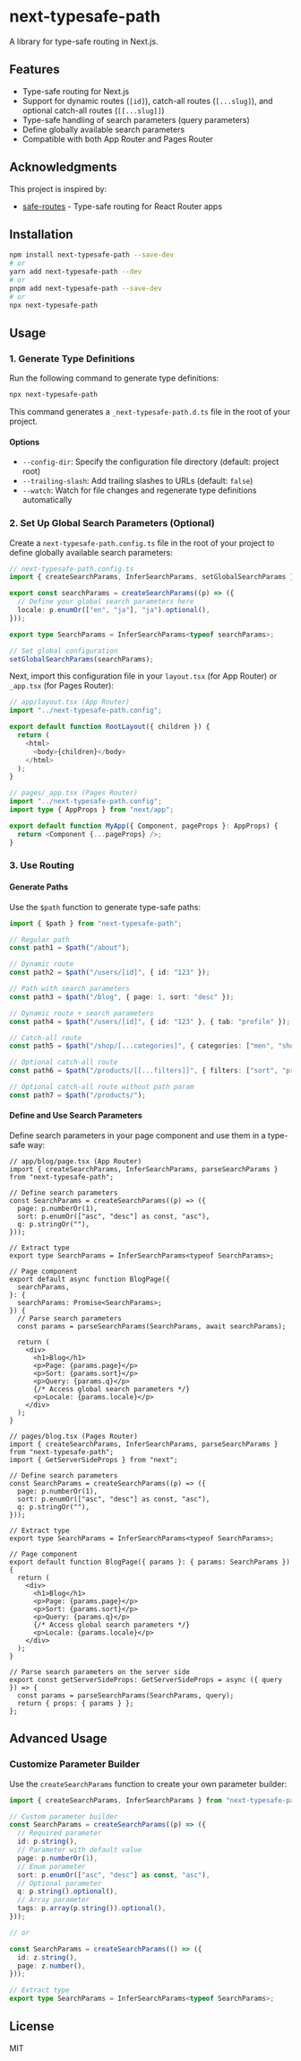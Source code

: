 # next-typesafe-path

A library for type-safe routing in Next.js.

## Features

- Type-safe routing for Next.js
- Support for dynamic routes (`[id]`), catch-all routes (`[...slug]`), and optional catch-all routes (`[[...slug]]`)
- Type-safe handling of search parameters (query parameters)
- Define globally available search parameters
- Compatible with both App Router and Pages Router

## Acknowledgments

This project is inspired by:
- [safe-routes](https://github.com/yesmeck/safe-routes) - Type-safe routing for React Router apps


## Installation

```bash
npm install next-typesafe-path --save-dev
# or
yarn add next-typesafe-path --dev
# or
pnpm add next-typesafe-path --save-dev
# or
npx next-typesafe-path
```

## Usage

### 1. Generate Type Definitions

Run the following command to generate type definitions:

```bash
npx next-typesafe-path
```

This command generates a `_next-typesafe-path.d.ts` file in the root of your project.

#### Options

- `--config-dir`: Specify the configuration file directory (default: project root)
- `--trailing-slash`: Add trailing slashes to URLs (default: `false`)
- `--watch`: Watch for file changes and regenerate type definitions automatically

### 2. Set Up Global Search Parameters (Optional)

Create a `next-typesafe-path.config.ts` file in the root of your project to define globally available search parameters:

```typescript
// next-typesafe-path.config.ts
import { createSearchParams, InferSearchParams, setGlobalSearchParams } from "next-typesafe-path";

export const searchParams = createSearchParams((p) => ({
  // Define your global search parameters here
  locale: p.enumOr(["en", "ja"], "ja").optional(),
}));

export type SearchParams = InferSearchParams<typeof searchParams>;

// Set global configuration
setGlobalSearchParams(searchParams);
```

Next, import this configuration file in your `layout.tsx` (for App Router) or `_app.tsx` (for Pages Router):

```typescript
// app/layout.tsx (App Router)
import "../next-typesafe-path.config";

export default function RootLayout({ children }) {
  return (
    <html>
      <body>{children}</body>
    </html>
  );
}
```

```typescript
// pages/_app.tsx (Pages Router)
import "../next-typesafe-path.config";
import type { AppProps } from "next/app";

export default function MyApp({ Component, pageProps }: AppProps) {
  return <Component {...pageProps} />;
}
```

### 3. Use Routing

#### Generate Paths

Use the `$path` function to generate type-safe paths:

```typescript
import { $path } from "next-typesafe-path";

// Regular path
const path1 = $path("/about");

// Dynamic route
const path2 = $path("/users/[id]", { id: "123" });

// Path with search parameters
const path3 = $path("/blog", { page: 1, sort: "desc" });

// Dynamic route + search parameters
const path4 = $path("/users/[id]", { id: "123" }, { tab: "profile" });

// Catch-all route
const path5 = $path("/shop/[...categories]", { categories: ["men", "shoes"] });

// Optional catch-all route
const path6 = $path("/products/[[...filters]]", { filters: ["sort", "price"] });

// Optional catch-all route without path param
const path7 = $path("/products/");
```

#### Define and Use Search Parameters

Define search parameters in your page component and use them in a type-safe way:

```tsx
// app/blog/page.tsx (App Router)
import { createSearchParams, InferSearchParams, parseSearchParams } from "next-typesafe-path";

// Define search parameters
const SearchParams = createSearchParams((p) => ({
  page: p.numberOr(1),
  sort: p.enumOr(["asc", "desc"] as const, "asc"),
  q: p.stringOr(""),
}));

// Extract type
export type SearchParams = InferSearchParams<typeof SearchParams>;

// Page component
export default async function BlogPage({
  searchParams,
}: {
  searchParams: Promise<SearchParams>;
}) {
  // Parse search parameters
  const params = parseSearchParams(SearchParams, await searchParams);

  return (
    <div>
      <h1>Blog</h1>
      <p>Page: {params.page}</p>
      <p>Sort: {params.sort}</p>
      <p>Query: {params.q}</p>
      {/* Access global search parameters */}
      <p>Locale: {params.locale}</p>
    </div>
  );
}
```

```tsx
// pages/blog.tsx (Pages Router)
import { createSearchParams, InferSearchParams, parseSearchParams } from "next-typesafe-path";
import { GetServerSideProps } from "next";

// Define search parameters
const SearchParams = createSearchParams((p) => ({
  page: p.numberOr(1),
  sort: p.enumOr(["asc", "desc"] as const, "asc"),
  q: p.stringOr(""),
}));

// Extract type
export type SearchParams = InferSearchParams<typeof SearchParams>;

// Page component
export default function BlogPage({ params }: { params: SearchParams }) {
  return (
    <div>
      <h1>Blog</h1>
      <p>Page: {params.page}</p>
      <p>Sort: {params.sort}</p>
      <p>Query: {params.q}</p>
      {/* Access global search parameters */}
      <p>Locale: {params.locale}</p>
    </div>
  );
}

// Parse search parameters on the server side
export const getServerSideProps: GetServerSideProps = async ({ query }) => {
  const params = parseSearchParams(SearchParams, query);
  return { props: { params } };
};
```

## Advanced Usage

### Customize Parameter Builder

Use the `createSearchParams` function to create your own parameter builder:

```typescript
import { createSearchParams, InferSearchParams } from "next-typesafe-path";

// Custom parameter builder
const SearchParams = createSearchParams((p) => ({
  // Required parameter
  id: p.string(),
  // Parameter with default value
  page: p.numberOr(1),
  // Enum parameter
  sort: p.enumOr(["asc", "desc"] as const, "asc"),
  // Optional parameter
  q: p.string().optional(),
  // Array parameter
  tags: p.array(p.string()).optional(),
}));

// or

const SearchParams = createSearchParams(() => ({
  id: z.string(),
  page: z.number(),
}));

// Extract type
export type SearchParams = InferSearchParams<typeof SearchParams>;
```

## License

MIT
